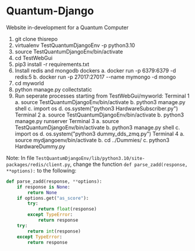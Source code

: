 # Quantum-Django
Website in-development for a Quantum Computer

1. git clone thisrepo
2. virtualenv TestQuantumDjangoEnv -p python3.10
3. source TestQuantumDjangoEnv/bin/activate
4. cd TestWebGui
5. pip3 install -r requirements.txt
6. Install redis and mongodb dockers
    a. docker run -p 6379:6379 -d redis:5
    b. docker run -p 27017:27017 --name mymongo -d mongo
7. cd myworld 
8. python manage.py collectstatic
9. Run seperate processes starting from TestWebGui/myworld:
    Terminal 1
	a. source TestQuantumDjangoEnv/bin/activate
	b. python3 manage.py shell
	c. import os
	d. os.system("python3 HardwareSubscriber.py")
    Terminal 2
	a. source TestQuantumDjangoEnv/bin/activate
	b. python3 manage.py runserver
    Terminal 3
	a. source TestQuantumDjangoEnv/bin/activate
	b. python3 manage.py shell
	c. import os
	d. os.system("python3 dummy\_dds\_zmq.py")
    Terminal 4
	a. source mydjangoenv/bin/activate
	b. cd ../Dummies/
	c. python3 HardwareDummy.py
	

Note: In file `TestQuantumDjangoEnv/lib/python3.10/site-packages/redis/client.py`, change the function `def parse_zadd(response, **options):` to the following:

```python
def parse_zadd(response, **options):
    if response is None:
        return None
    if options.get("as_score"):
        try:
            return float(response)
        except TypeError:
            return response
    try:
        return int(response)
    except TypeError:
        return response
```
